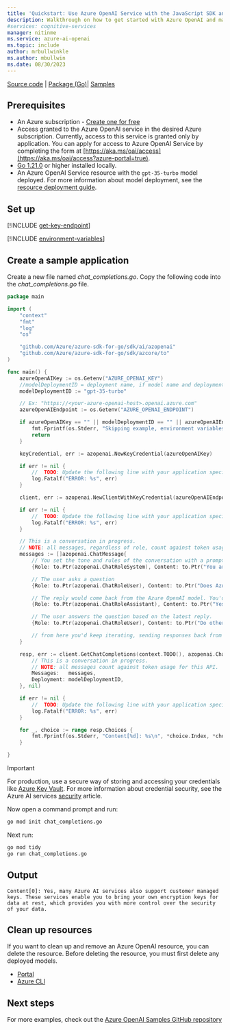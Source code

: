 ```yaml
---
title: 'Quickstart: Use Azure OpenAI Service with the JavaScript SDK and the completions API'
description: Walkthrough on how to get started with Azure OpenAI and make your first completions call with the Go SDK.
#services: cognitive-services
manager: nitinme
ms.service: azure-ai-openai
ms.topic: include
author: mrbullwinkle
ms.author: mbullwin
ms.date: 08/30/2023
---
```


[Source code](https://github.com/Azure/azure-sdk-for-go/tree/main/sdk/ai/azopenai) | [Package (Go)](https://pkg.go.dev/github.com/Azure/azure-sdk-for-go/sdk/ai/azopenai)| [Samples](https://pkg.go.dev/github.com/Azure/azure-sdk-for-go/sdk/ai/azopenai#pkg-examples)

## Prerequisites

- An Azure subscription - [Create one for free](https://azure.microsoft.com/free/cognitive-services?azure-portal=true)
- Access granted to the Azure OpenAI service in the desired Azure subscription.
  Currently, access to this service is granted only by application. You can apply for access to Azure OpenAI Service by completing the form at [https://aka.ms/oai/access](https://aka.ms/oai/access?azure-portal=true).
- [Go 1.21.0](https://go.dev/dl/) or higher installed locally.
- An Azure OpenAI Service resource with the `gpt-35-turbo` model deployed. For more information about model deployment, see the [resource deployment guide](../how-to/create-resource.md).

## Set up

[!INCLUDE [get-key-endpoint](get-key-endpoint.md)]

[!INCLUDE [environment-variables](environment-variables.md)]

## Create a sample application

Create a new file named *chat_completions.go*. Copy the following code into the *chat_completions.go* file.

```go
package main

import (
	"context"
	"fmt"
	"log"
	"os"

	"github.com/Azure/azure-sdk-for-go/sdk/ai/azopenai"
	"github.com/Azure/azure-sdk-for-go/sdk/azcore/to"
)

func main() {
	azureOpenAIKey := os.Getenv("AZURE_OPENAI_KEY")
    //modelDeploymentID = deployment name, if model name and deployment name do not match change this value to name chosen when you deployed the model.
	modelDeploymentID := "gpt-35-turbo" 

	// Ex: "https://<your-azure-openai-host>.openai.azure.com"
	azureOpenAIEndpoint := os.Getenv("AZURE_OPENAI_ENDPOINT")

	if azureOpenAIKey == "" || modelDeploymentID == "" || azureOpenAIEndpoint == "" {
		fmt.Fprintf(os.Stderr, "Skipping example, environment variables missing\n")
		return
	}

	keyCredential, err := azopenai.NewKeyCredential(azureOpenAIKey)

	if err != nil {
		//  TODO: Update the following line with your application specific error handling logic
		log.Fatalf("ERROR: %s", err)
	}

	client, err := azopenai.NewClientWithKeyCredential(azureOpenAIEndpoint, keyCredential, nil)

	if err != nil {
		//  TODO: Update the following line with your application specific error handling logic
		log.Fatalf("ERROR: %s", err)
	}

	// This is a conversation in progress.
	// NOTE: all messages, regardless of role, count against token usage for this API.
	messages := []azopenai.ChatMessage{
		// You set the tone and rules of the conversation with a prompt as the system role.
		{Role: to.Ptr(azopenai.ChatRoleSystem), Content: to.Ptr("You are a helpful assistant.")},

		// The user asks a question
		{Role: to.Ptr(azopenai.ChatRoleUser), Content: to.Ptr("Does Azure OpenAI support customer managed keys?")},

		// The reply would come back from the Azure OpenAI model. You'd add it to the conversation so we can maintain context.
		{Role: to.Ptr(azopenai.ChatRoleAssistant), Content: to.Ptr("Yes, customer managed keys are supported by Azure OpenAI")},

		// The user answers the question based on the latest reply.
		{Role: to.Ptr(azopenai.ChatRoleUser), Content: to.Ptr("Do other Azure AI services support this too?")},

		// from here you'd keep iterating, sending responses back from the chat completions API
	}

	resp, err := client.GetChatCompletions(context.TODO(), azopenai.ChatCompletionsOptions{
		// This is a conversation in progress.
		// NOTE: all messages count against token usage for this API.
		Messages:   messages,
		Deployment: modelDeploymentID,
	}, nil)

	if err != nil {
		//  TODO: Update the following line with your application specific error handling logic
		log.Fatalf("ERROR: %s", err)
	}

	for _, choice := range resp.Choices {
		fmt.Fprintf(os.Stderr, "Content[%d]: %s\n", *choice.Index, *choice.Message.Content)
	}

}
```

> [!IMPORTANT]
> For production, use a secure way of storing and accessing your credentials like [Azure Key Vault](../../../key-vault/general/overview.md). For more information about credential security, see the Azure AI services [security](../../security-features.md) article.

Now open a command prompt and run:

```cmd
go mod init chat_completions.go
```

Next run:

```cmd
go mod tidy
go run chat_completions.go
```

## Output

```output
Content[0]: Yes, many Azure AI services also support customer managed keys. These services enable you to bring your own encryption keys for data at rest, which provides you with more control over the security of your data.
```

## Clean up resources

If you want to clean up and remove an Azure OpenAI resource, you can delete the resource. Before deleting the resource, you must first delete any deployed models.

- [Portal](../../multi-service-resource.md?pivots=azportal#clean-up-resources)
- [Azure CLI](../../multi-service-resource.md?pivots=azcli#clean-up-resources)

## Next steps

For more examples, check out the [Azure OpenAI Samples GitHub repository](https://aka.ms/AOAICodeSamples)
